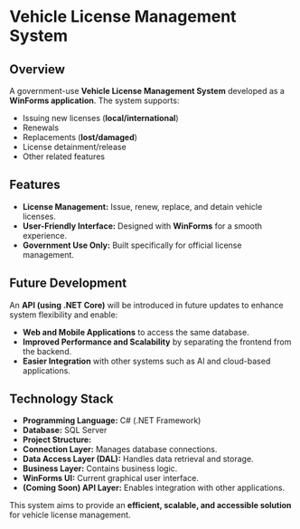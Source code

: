 # Vehicle License Management System

## Overview

A government-use **Vehicle License Management System** developed as a **WinForms application**. The system supports:

- Issuing new licenses (**local/international**)
- Renewals
- Replacements (**lost/damaged**)
- License detainment/release
- Other related features

## Features

-  **License Management:** Issue, renew, replace, and detain vehicle licenses.
-  **User-Friendly Interface:** Designed with **WinForms** for a smooth experience.
-  **Government Use Only:** Built specifically for official license management.

## Future Development

 An **API (using .NET Core)** will be introduced in future updates to enhance system flexibility and enable:

-  **Web and Mobile Applications** to access the same database.
-  **Improved Performance and Scalability** by separating the frontend from the backend.
-  **Easier Integration** with other systems such as AI and cloud-based applications.

## Technology Stack

-  **Programming Language:** C# (.NET Framework)
-  **Database:** SQL Server
-  **Project Structure:**
  -  **Connection Layer:** Manages database connections.
  -  **Data Access Layer (DAL):** Handles data retrieval and storage.
  -  **Business Layer:** Contains business logic.
  -  **WinForms UI:** Current graphical user interface.
  -  **(Coming Soon) API Layer:** Enables integration with other applications.

 This system aims to provide an **efficient, scalable, and accessible solution** for vehicle license management.


